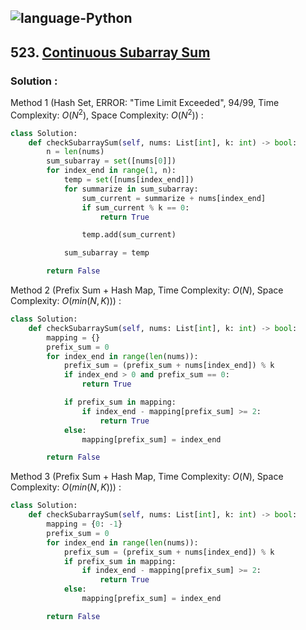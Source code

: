 ![language-Python](https://img.shields.io/badge/Python-ffd43b?style=for-the-badge&logo=PYTHON)
---

## 523. [Continuous Subarray Sum](https://leetcode.com/problems/continuous-subarray-sum)

### Solution :

Method 1 (Hash Set, ERROR: "Time Limit Exceeded", 94/99, Time Complexity: $O(N^2)$, Space Complexity: $O(N^2)$) :
```python
class Solution:
    def checkSubarraySum(self, nums: List[int], k: int) -> bool:
        n = len(nums)
        sum_subarray = set([nums[0]])
        for index_end in range(1, n):
            temp = set([nums[index_end]])
            for summarize in sum_subarray:
                sum_current = summarize + nums[index_end]
                if sum_current % k == 0:
                    return True

                temp.add(sum_current)

            sum_subarray = temp

        return False
```

Method 2 (Prefix Sum + Hash Map, Time Complexity: $O(N)$, Space Complexity: $O(min(N, K))$) :
```python
class Solution:
    def checkSubarraySum(self, nums: List[int], k: int) -> bool:
        mapping = {}
        prefix_sum = 0
        for index_end in range(len(nums)):
            prefix_sum = (prefix_sum + nums[index_end]) % k
            if index_end > 0 and prefix_sum == 0:
                return True

            if prefix_sum in mapping:
                if index_end - mapping[prefix_sum] >= 2:
                    return True
            else:
                mapping[prefix_sum] = index_end

        return False
```

Method 3 (Prefix Sum + Hash Map, Time Complexity: $O(N)$, Space Complexity: $O(min(N, K))$) :
```python
class Solution:
    def checkSubarraySum(self, nums: List[int], k: int) -> bool:
        mapping = {0: -1}
        prefix_sum = 0
        for index_end in range(len(nums)):
            prefix_sum = (prefix_sum + nums[index_end]) % k
            if prefix_sum in mapping:
                if index_end - mapping[prefix_sum] >= 2:
                    return True
            else:
                mapping[prefix_sum] = index_end

        return False
```
